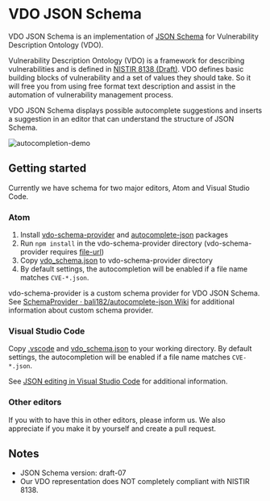 # VDO JSON Schema

VDO JSON Schema is an implementation of [JSON Schema](http://json-schema.org/) for Vulnerability Description Ontology (VDO).

Vulnerability Description Ontology (VDO) is a framework for describing vulnerabilities and is defined in [NISTIR 8138 (Draft)](https://csrc.nist.gov/publications/detail/nistir/8138/draft). VDO defines basic building blocks of vulnerability and a set of values they should take. So it will free you from using free format text description and assist in the automation of vulnerability management process.

VDO JSON Schema displays possible autocomplete suggestions and inserts a suggestion in an editor that can understand the structure of JSON Schema.

![autocompletion-demo](https://github.com/JPCERTCC/vdo-study/wiki/images/cve-2014-8606_02.mov.gif)

## Getting started

Currently we have schema for two major editors, Atom and Visual Studio Code.

### Atom

1. Install [vdo-schema-provider](/editor/Atom/vdo-schema-provider) and [autocomplete-json](http://atom-packages.directory/package/autocomplete-json/) packages
1. Run `npm install` in the vdo-schema-provider directory (vdo-schema-provider requires [file-url](https://www.npmjs.com/package/file-url))
1. Copy [vdo_schema.json](/vdo_schema.json) to vdo-schema-provider directory
1. By default settings, the autocompletion will be enabled if a file name matches `CVE-*.json`.

vdo-schema-provider is a custom schema provider for VDO JSON Schema. See [SchemaProvider · bali182/autocomplete\-json Wiki](https://github.com/bali182/autocomplete-json/wiki/SchemaProvider) for additional information about custom schema provider.

### Visual Studio Code

Copy [.vscode](/editor/VisualStudioCode/.vscode) and [vdo_schema.json](/vdo_schema.json) to your working directory. By default settings, the autocompletion will be enabled if a file name matches `CVE-*.json`.

See [JSON editing in Visual Studio Code](https://code.visualstudio.com/docs/languages/json) for additional information.

### Other editors

If you with to have this in other editors, please inform us. We also appreciate if you make it by yourself and create a pull request.

## Notes

 - JSON Schema version: draft-07
 - Our VDO representation does NOT completely compliant with NISTIR 8138.
